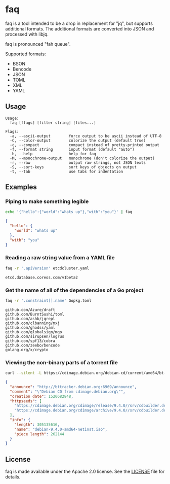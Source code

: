 # faq

faq is a tool intended to be a drop in replacement for "jq", but supports additional formats.
The additional formats are converted into JSON and processed with libjq.

faq is pronounced "fah queue".

Supported formats:
- BSON
- Bencode
- JSON
- TOML
- XML
- YAML

## Usage

```
Usage:
  faq [flags] [filter string] [files...]

Flags:
  -a, --ascii-output        force output to be ascii instead of UTF-8
  -C, --color-output        colorize the output (default true)
  -c, --compact             compact instead of pretty-printed output
  -f, --format string       input format (default "auto")
  -h, --help                help for faq
  -M, --monochrome-output   monochrome (don't colorize the output)
  -r, --raw                 output raw strings, not JSON texts
  -S, --sort-keys           sort keys of objects on output
  -t, --tab                 use tabs for indentation
```

## Examples

### Piping to make something legible

```sh
echo '{"hello":{"world":"whats up"},"with":"you"}' | faq
```

```json
{
  "hello": {
    "world": "whats up"
  },
  "with": "you"
}

```

### Reading a raw string value from a YAML file

```sh
faq -r '.apiVersion' etcdcluster.yaml
```
```
etcd.database.coreos.com/v1beta2
```

### Get the name of all of the dependencies of a Go project

```sh
faq -r '.constraint[].name' Gopkg.toml
```

```
github.com/Azure/draft
github.com/BurntSushi/toml
github.com/ashb/jqrepl
github.com/clbanning/mxj
github.com/ghodss/yaml
github.com/globalsign/mgo
github.com/sirupsen/logrus
github.com/spf13/cobra
github.com/zeebo/bencode
golang.org/x/crypto
```

### Viewing the non-binary parts of a torrent file

```sh
curl --silent -L https://cdimage.debian.org/debian-cd/current/amd64/bt-cd/debian-9.4.0-amd64-netinst.iso.torrent | faq -f bencode 'del(.info.pieces)'
```

```json
{
  "announce": "http://bttracker.debian.org:6969/announce",
  "comment": "\"Debian CD from cdimage.debian.org\"",
  "creation date": 1520682848,
  "httpseeds": [
    "https://cdimage.debian.org/cdimage/release/9.4.0//srv/cdbuilder.debian.org/dst/deb-cd/weekly-builds/amd64/iso-cd/debian-9.4.0-amd64-netinst.iso",
    "https://cdimage.debian.org/cdimage/archive/9.4.0//srv/cdbuilder.debian.org/dst/deb-cd/weekly-builds/amd64/iso-cd/debian-9.4.0-amd64-netinst.iso"
  ],
  "info": {
    "length": 305135616,
    "name": "debian-9.4.0-amd64-netinst.iso",
    "piece length": 262144
  }
}
```

## License

faq is made available under the Apache 2.0 license.
See the [LICENSE](LICENSE) file for details.
